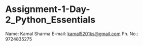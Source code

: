 # Assignment-1-Day-2_Python_Essentials

Name: Kamal Sharma
E-mail: kamal5201ks@gmail.com
Ph. No.: 9724835275
